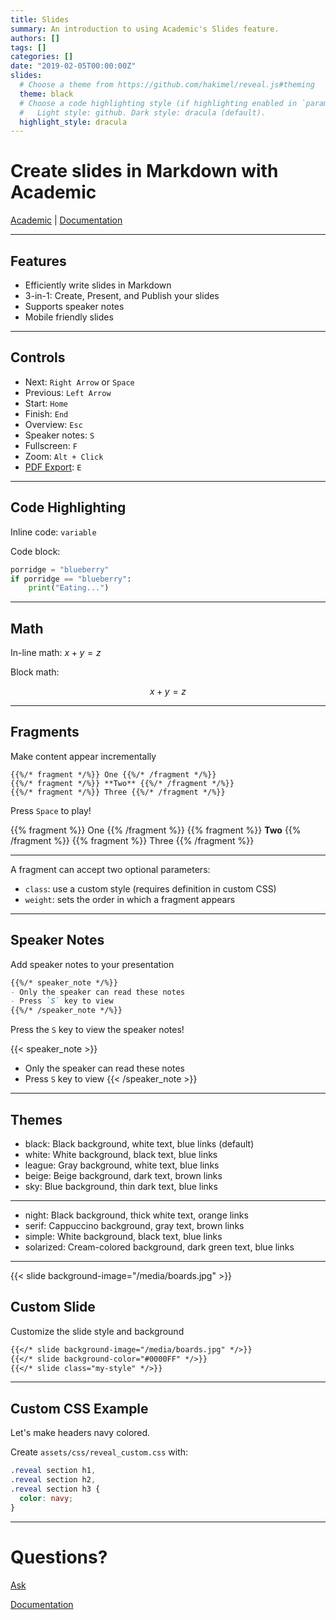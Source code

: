 ```yaml
---
title: Slides
summary: An introduction to using Academic's Slides feature.
authors: []
tags: []
categories: []
date: "2019-02-05T00:00:00Z"
slides:
  # Choose a theme from https://github.com/hakimel/reveal.js#theming
  theme: black
  # Choose a code highlighting style (if highlighting enabled in `params.toml`)
  #   Light style: github. Dark style: dracula (default).
  highlight_style: dracula
---
```


# Create slides in Markdown with Academic

[Academic](https://sourcethemes.com/academic/) \| [Documentation](https://sourcethemes.com/academic/docs/managing-content/#create-slides)

------------------------------------------------------------------------

## Features

-   Efficiently write slides in Markdown
-   3-in-1: Create, Present, and Publish your slides
-   Supports speaker notes
-   Mobile friendly slides

------------------------------------------------------------------------

## Controls

-   Next: `Right Arrow` or `Space`
-   Previous: `Left Arrow`
-   Start: `Home`
-   Finish: `End`
-   Overview: `Esc`
-   Speaker notes: `S`
-   Fullscreen: `F`
-   Zoom: `Alt + Click`
-   [PDF Export](https://github.com/hakimel/reveal.js#pdf-export): `E`

------------------------------------------------------------------------

## Code Highlighting

Inline code: `variable`

Code block:

``` python
porridge = "blueberry"
if porridge == "blueberry":
    print("Eating...")
```

------------------------------------------------------------------------

## Math

In-line math: $x + y = z$

Block math:

$$
x + y = z
$$

------------------------------------------------------------------------

## Fragments

Make content appear incrementally

    {{%/* fragment */%}} One {{%/* /fragment */%}}
    {{%/* fragment */%}} **Two** {{%/* /fragment */%}}
    {{%/* fragment */%}} Three {{%/* /fragment */%}}

Press `Space` to play!

{{% fragment %}} One {{% /fragment %}} {{% fragment %}} **Two** {{% /fragment %}} {{% fragment %}} Three {{% /fragment %}}

------------------------------------------------------------------------

A fragment can accept two optional parameters:

-   `class`: use a custom style (requires definition in custom CSS)
-   `weight`: sets the order in which a fragment appears

------------------------------------------------------------------------

## Speaker Notes

Add speaker notes to your presentation

``` markdown
{{%/* speaker_note */%}}
- Only the speaker can read these notes
- Press `S` key to view
{{%/* /speaker_note */%}}
```

Press the `S` key to view the speaker notes!

{{< speaker_note >}}
- Only the speaker can read these notes
- Press `S` key to view
{{< /speaker_note >}}

------------------------------------------------------------------------

## Themes

-   black: Black background, white text, blue links (default)
-   white: White background, black text, blue links
-   league: Gray background, white text, blue links
-   beige: Beige background, dark text, brown links
-   sky: Blue background, thin dark text, blue links

------------------------------------------------------------------------

-   night: Black background, thick white text, orange links
-   serif: Cappuccino background, gray text, brown links
-   simple: White background, black text, blue links
-   solarized: Cream-colored background, dark green text, blue links

------------------------------------------------------------------------

{{< slide background-image="/media/boards.jpg" >}}

## Custom Slide

Customize the slide style and background

``` markdown
{{</* slide background-image="/media/boards.jpg" */>}}
{{</* slide background-color="#0000FF" */>}}
{{</* slide class="my-style" */>}}
```

------------------------------------------------------------------------

## Custom CSS Example

Let's make headers navy colored.

Create `assets/css/reveal_custom.css` with:

``` css
.reveal section h1,
.reveal section h2,
.reveal section h3 {
  color: navy;
}
```

------------------------------------------------------------------------

# Questions?

[Ask](https://spectrum.chat/academic)

[Documentation](https://sourcethemes.com/academic/docs/managing-content/#create-slides)
